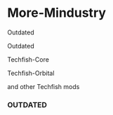 # More-Mindustry

Outdated

Outdated

Techfish-Core

Techfish-Orbital

and other Techfish mods

### OUTDATED


